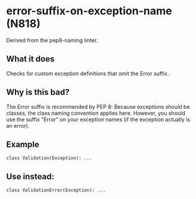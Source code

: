 # error-suffix-on-exception-name (N818)
Derived from the pep8-naming linter.
## What it does
Checks for custom exception definitions that omit the Error suffix.
## Why is this bad?
The Error suffix is recommended by PEP 8:
Because exceptions should be classes, the class naming convention
applies here. However, you should use the suffix "Error" on your
exception names (if the exception actually is an error).
## Example
```
class Validation(Exception): ...
```
## Use instead:
```
class ValidationError(Exception): ...
```